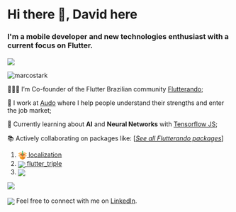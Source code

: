 # Hi there 👋, David here
### I'm a mobile developer and new technologies enthusiast with a current focus on Flutter.
<img width="440px" align="center" src="https://github-readme-stats.vercel.app/api?username=davidsdearaujo&show_icons=true&include_all_commits=true&count_private=true" />
<p align="left"> <img src="https://komarev.com/ghpvc/?username=davidsdearaujo" alt="marcostark" /> </p>

 👨🏻‍💻 I’m Co-founder of the Flutter Brazilian community [Flutterando](https://flutterando.com.br/); 
 
 🔭 I work at [Audo](https://audo.com/) where I help people understand their strengths and enter the job market;
 
 🌱 Currently learning about **AI** and **Neural Networks** with [Tensorflow JS](https://www.tensorflow.org/js?hl=pt-br);
 
 📚 Actively collaborating on packages like: [[_See all Flutterando packages_]](https://pub.dev/publishers/flutterando.com.br/packages)
   1. [ <img width="20px" align="center" src="https://raw.githubusercontent.com/Flutterando/website/main/assets/images/icons/svgs/package.png" /> localization](https://pub.dev/packages/localization)
   2. [ <img width="20px" align="center" src="https://raw.githubusercontent.com/Flutterando/triple_pattern/master/doc/static/img/docusaurus.png" /> flutter_triple](https://pub.dev/packages/flutter_triple)
   3. [<img width="140px" align="center" src="https://raw.githubusercontent.com/Flutterando/modular/master/flutter_modular.png" />](https://pub.dev/packages/flutter_modular)

![](https://github-readme-stats.vercel.app/api/top-langs/?username=davidsdearaujo&layout=compact)

[<img width="20px" align="center" src="https://cdn-icons-png.flaticon.com/512/174/174857.png" />](https://www.linkedin.com/in/davidsdearaujo) Feel free to connect with me on [LinkedIn](https://www.linkedin.com/in/davidsdearaujo).
